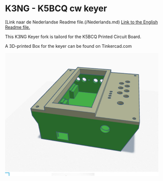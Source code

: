 # K3NG - K5BCQ cw keyer
[Link  naar de Nederlandse Readme file.(/Nederlands.md)
[Link  to the English Readme file.](/English.md)

This K3NG Keyer fork is tailord for the K5BCQ Printed Circuit Board.

A 3D-printed Box for the keyer can be found on Tinkercad.com

![](/images/3Dprototype.jpg)
